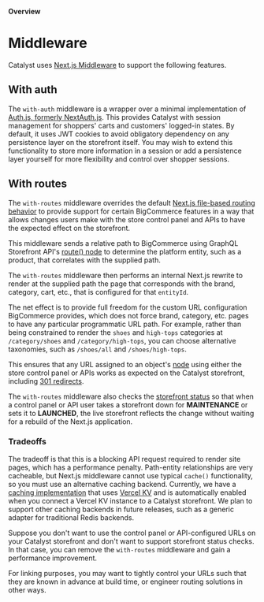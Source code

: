 **Overview**
# Middleware

Catalyst uses [Next.js Middleware](https://nextjs.org/docs/app/building-your-application/routing/middleware) to support the following features.

## With auth

The `with-auth` middleware is a wrapper over a minimal implementation of [Auth.js, formerly NextAuth.js](https://authjs.dev/reference). This provides Catalyst with session management for shoppers' carts and customers' logged-in states. By default, it uses JWT cookies to avoid obligatory dependency on any persistence layer on the storefront itself. You may wish to extend this functionality to store more information in a session or add a persistence layer yourself for more flexibility and control over shopper sessions.

## With routes

The `with-routes` middleware overrides the default [Next.js file-based routing behavior](https://nextjs.org/docs/app/building-your-application/routing) to provide support for certain BigCommerce features in a way that allows changes users make with the store control panel and APIs to have the expected effect on the storefront.

This middleware sends a relative path to BigCommerce using GraphQL Storefront API's [route() node](https://github.com/bigcommerce/catalyst/blob/main/apps/core/client/queries/get-route.ts) to determine the platform entity, such as a product, that correlates with the supplied path.

The `with-routes` middleware then performs an internal Next.js rewrite to render at the supplied path the page that corresponds with the brand, category, cart, etc., that is configured for that `entityId`.

The net effect is to provide full freedom for the custom URL configuration BigCommerce provides, which does not force brand, category, etc. pages to have any particular programmatic URL path. For example, rather than being constrained to render the `shoes` and `high-tops` categories at `/category/shoes` and `/category/high-tops`, you can choose alternative taxonomies, such as `/shoes/all` and `/shoes/high-tops`.

This ensures that any URL assigned to an object's [node](https://developer.bigcommerce.com/graphql-storefront/reference#definition-Node) using either the store control panel or APIs works as expected on the Catalyst storefront, including [301 redirects](https://support.bigcommerce.com/s/article/MSF-301-Redirects#adding).

The `with-routes` middleware also checks the [storefront status](https://developer.bigcommerce.com/graphql-storefront/reference#definition-StorefrontStatusType) so that when a control panel or API user takes a storefront down for **MAINTENANCE** or sets it to **LAUNCHED**, the live storefront reflects the change without waiting for a rebuild of the Next.js application.

### Tradeoffs

The tradeoff is that this is a blocking API request required to render site pages, which has a performance penalty. Path-entity relationships are very cacheable, but Next.js middleware cannot use typical `cache()` functionality, so you must use an alternative caching backend. Currently, we have a [caching implementation](https://github.com/bigcommerce/catalyst/tree/main/apps/core/lib/kv) that uses [Vercel KV](https://vercel.com/docs/storage/vercel-kv) and is automatically enabled when you connect a Vercel KV instance to a Catalyst storefront. We plan to support other caching backends in future releases, such as a generic adapter for traditional Redis backends.

Suppose you don't want to use the control panel or API-configured URLs on your Catalyst storefront and don't want to support storefront status checks. In that case, you can remove the `with-routes` middleware and gain a performance improvement.

For linking purposes, you may want to tightly control your URLs such that they are known in advance at build time, or engineer routing solutions in other ways.
